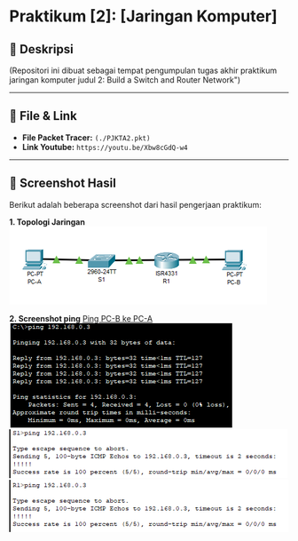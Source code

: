 # Praktikum [2]: [Jaringan Komputer]

## 📄 Deskripsi
(Repositori ini dibuat sebagai tempat pengumpulan tugas akhir praktikum jaringan komputer judul 2: Build a Switch and Router Network")

---

## 📁 File & Link

* **File Packet Tracer:** `(./PJKTA2.pkt)`
* **Link Youtube:**  `https://youtu.be/Xbw8cGdQ-w4 `

---

## 📸 Screenshot Hasil

Berikut adalah beberapa screenshot dari hasil pengerjaan praktikum:

**1. Topologi Jaringan**
![Topologi Jaringan Judul 2](./topologi.png)

**2. Screenshot ping**
[Ping PC-B ke PC-A](./1.png)
![Ping PC-A ke PC-B](./2.png)
![Ping S1 ke PC-B](./3.png)
![Ping R1 ke PC-B](./4.png)




